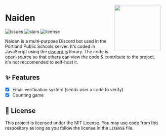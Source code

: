 <img align="right" height=150 width=150 src="https://i.imgur.com/5sSGwH7.png" /></p>
# Naiden

![issues](https://img.shields.io/github/issues/nickhasoccured/naiden)
![stars](https://img.shields.io/github/stars/nickhasoccured/naiden)
![license](https://img.shields.io/github/license/nickhasoccured/naiden)

Naiden is a multi-purpose Discord bot used in the Portland Public Schools server. It's coded in JavaScript using the [discord.js](https://discord.js.org) library. The code is open-source so that others can view the code & contribute to the project, it's not reccomended to self-host it.

## ✨ Features
- [x] Email verification system (sends user a code to verify)
- [x] Counting game

## 📜 License
This project is licensed under the MIT License. You may use code from this respository as long as you follow the license in the `LICENSE` file.
